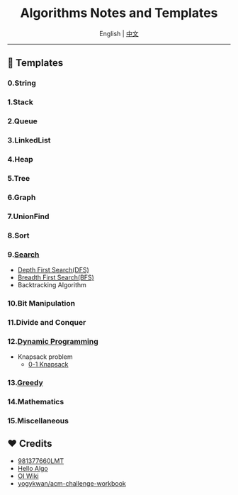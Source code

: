 <div align='center'>
  <h1>
  Algorithms Notes and Templates
  </h1>
  English | <a href='./README.zh-CN.md'>中文</a>
</div>

---

## 📖 Templates

### 0.String

### 1.Stack

### 2.Queue

### 3.LinkedList

### 4.Heap

### 5.Tree

### 6.Graph

### 7.UnionFind

### 8.Sort

### 9.[Search](./Search/)

- [Depth First Search(DFS)](./Search/Depth_First_Search/)
- [Breadth First Search(BFS)](./Search/Breadth_First_Search/)
- Backtracking Algorithm

### 10.Bit Manipulation

### 11.Divide and Conquer

### 12.[Dynamic Programming](./Dynamic_Programming/)

- Knapsack problem
  - [0-1 Knapsack](./Dynamic_Programming/背包问题/01背包/)

### 13.[Greedy](./Greedy/)

### 14.Mathematics

### 15.Miscellaneous

## ❤️ Credits

- [981377660LMT](https://github.com/981377660LMT/algorithm-study/)
- [Hello Algo](https://www.hello-algo.com/)
- [OI Wiki](https://oi-wiki.org/)
- [yogykwan/acm-challenge-workbook](https://github.com/yogykwan/acm-challenge-workbook)

